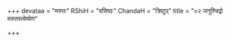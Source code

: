 +++
devataa = "मरुतः"
RShiH = "वसिष्ठः"
ChandaH = "त्रिष्टुप्"
title = "०२ जनूश्चिद्वो मरुतस्त्वेष्येण"

+++
